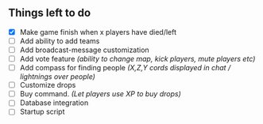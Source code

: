 ## Things left to do

- [x] Make game finish when x players have died/left
- [ ] Add ability to add teams
- [ ] Add broadcast-message customization
- [ ] Add vote feature _(ability to change map, kick players, mute players etc)_
- [ ] Add compass for finding people _(X,Z,Y cords displayed in chat / lightnings over people)_
- [ ] Customize drops
- [ ] Buy command. _(Let players use XP to buy drops)_
- [ ] Database integration
- [ ] Startup script
